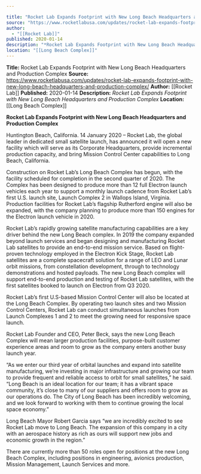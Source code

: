 ```yaml
---

title: "Rocket Lab Expands Footprint with New Long Beach Headquarters and Production Complex "
source: "https://www.rocketlabusa.com/updates/rocket-lab-expands-footprint-with-new-long-beach-headquarters-and-production-complex/"
author:
  - "[[Rocket Lab]]"
published: 2020-01-14
description: "*Rocket Lab Expands Footprint with New Long Beach Headquarters and Production Complex*"
location: "[[Long Beach Complex]]"
---
```


**Title:** Rocket Lab Expands Footprint with New Long Beach Headquarters and Production Complex 
**Source:** https://www.rocketlabusa.com/updates/rocket-lab-expands-footprint-with-new-long-beach-headquarters-and-production-complex/
**Author:** [[Rocket Lab]]
**Published:** 2020-01-14
**Description:** *Rocket Lab Expands Footprint with New Long Beach Headquarters and Production Complex*
**Location:** [[Long Beach Complex]]

**Rocket Lab Expands Footprint with New Long Beach Headquarters and Production Complex**

Huntington Beach, California. 14 January 2020 – Rocket Lab, the global leader in dedicated small satellite launch, has announced it will open a new facility which will serve as its Corporate Headquarters, provide incremental production capacity, and bring Mission Control Center capabilities to Long Beach, California.

Construction on Rocket Lab’s Long Beach Complex has begun, with the facility scheduled for completion in the second quarter of 2020. The Complex has been designed to produce more than 12 full Electron launch vehicles each year to support a monthly launch cadence from Rocket Lab’s first U.S. launch site, Launch Complex 2 in Wallops Island, Virginia. Production facilities for Rocket Lab’s flagship Rutherford engine will also be expanded, with the company planning to produce more than 150 engines for the Electron launch vehicle in 2020.

Rocket Lab’s rapidly growing satellite manufacturing capabilities are a key driver behind the new Long Beach complex. In 2019 the company expanded beyond launch services and began designing and manufacturing Rocket Lab satellites to provide an end-to-end mission service. Based on flight-proven technology employed in the Electron Kick Stage, Rocket Lab satellites are a complete spacecraft solution for a range of LEO and Lunar orbit missions, from constellation development, through to technology demonstrations and hosted payloads. The new Long Beach complex will support end-to-end production and testing of Rocket Lab satellites, with the first satellites booked to launch on Electron from Q3 2020.

Rocket Lab’s first U.S-based Mission Control Center will also be located at the Long Beach Complex. By operating two launch sites and two Mission Control Centers, Rocket Lab can conduct simultaneous launches from Launch Complexes 1 and 2 to meet the growing need for responsive space launch.   

Rocket Lab Founder and CEO, Peter Beck, says the new Long Beach Complex will mean larger production facilities, purpose-built customer experience areas and room to grow as the company enters another busy launch year.

“As we enter our third year of orbital launches and expand into satellite manufacturing, we’re investing in major infrastructure and growing our team to provide frequent and reliable access to orbit for small satellites,” he said. “Long Beach is an ideal location for our team; it has a vibrant space community, it’s close to many of our suppliers and offers room to grow as our operations do. The City of Long Beach has been incredibly welcoming, and we look forward to working with them to continue growing the local space economy.”

Long Beach Mayor Robert Garcia says “we are incredibly excited to see Rocket Lab move to Long Beach. The expansion of this company in a city with an aerospace history as rich as ours will support new jobs and economic growth in the region.”

There are currently more than 50 roles open for positions at the new Long Beach Complex, including positions in engineering, avionics production, Mission Management, Launch Services and more.